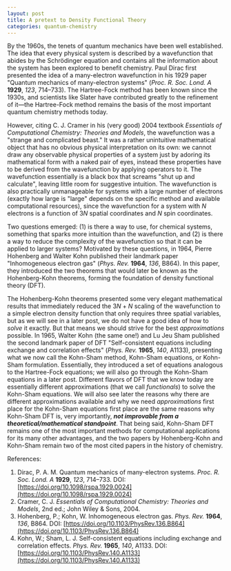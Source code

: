 ```yaml
---
layout: post
title: A pretext to Density Functional Theory
categories: quantum-chemistry
---
```


By the 1960s, the tenets of quantum mechanics have been well established. The idea that every physical system is described by a wavefunction that abides by the Schrödinger equation and contains all the information about the system has been explored to benefit chemistry. Paul Dirac first presented the idea of a many-electron wavefunction in his 1929 paper "Quantum mechanics of many-electron systems" (*Proc. R. Soc. Lond. A* **1929**, *123*, 714–733). The Hartree-Fock method has been known since the 1930s, and scientists like Slater have contributed greatly to the refinement of it&mdash;the Hartree-Fock method remains the basis of the most important quantum chemistry methods today.

However, citing C. J. Cramer in his (very good) 2004 textbook *Essentials of Computational Chemistry: Theories and Models*, the wavefunction was a "strange and complicated beast." It was a rather unintuitive mathematical object that has no obvious physical interpretation on its own: we cannot draw any observable physical properties of a system just by adoring its mathematical form with a naked pair of eyes, instead these properties have to be derived from the wavefunction by applying operators to it. The wavefunction essentially is a black box that screams "shut up and calculate", leaving little room for suggestive intuition. The wavefunction is also practically unmanageable for systems with a large number of electrons (exactly how large is "large" depends on the specific method and available computational resources), since the wavefunction for a system with $N$ electrons is a function of $3N$ spatial coordinates and $N$ spin coordinates.

Two questions emerged: (1) is there a way to use, for chemical systems, something that sparks more intuition than the wavefunction, and (2) is there a way to reduce the complexity of the wavefunction so that it can be applied to larger systems? Motivated by these questions, in 1964, Pierre Hohenberg and Walter Kohn published their landmark paper "Inhomogeneous electron gas" (*Phys. Rev.* **1964**, *136*, B864). In this paper, they introduced the two theorems that would later be known as the Hohenberg-Kohn theorems, forming the foundation of density functional theory (DFT).

The Hohenberg-Kohn theorems presented some very elegant mathematical results that immediately reduced the $3N+N$ scaling of the wavefunction to a simple electron density function that only requires three spatial variables, but as we will see in a later post, we do not have a good idea of how to *solve* it exactly. But that means we should strive for the best *approximations* possible. In 1965, Walter Kohn (the same one!) and Lu Jeu Sham published the second landmark paper of DFT "Self-consistent equations including exchange and correlation effects" (*Phys. Rev.* **1965**, *140*, A1133), presenting what we now call the Kohn-Sham method, Kohn-Sham equations, or Kohn-Sham formulation. Essentially, they introduced a set of equations analogous to the Hartree-Fock equations; we will also go through the Kohn-Sham equations in a later post. Different flavors of DFT that we know today are essentially different approximations (that we call *functionals*) to solve the Kohn-Sham equations. We will also see later the reasons why there are different approximations available and why we need *approximations* first place for the Kohn-Sham equations first place are the same reasons why Kohn-Sham DFT is, very importantly, ***not improvable from a theoretical/mathematical standpoint***. That being said, Kohn-Sham DFT remains one of the most important methods for computational applications for its many other advantages, and the two papers by Hohenberg-Kohn and Kohn-Sham remain two of the most cited papers in the history of chemistry.

References:
1. Dirac, P. A. M. Quantum mechanics of many-electron systems. *Proc. R. Soc. Lond. A* **1929**, *123*, 714–733. DOI: [https://doi.org/10.1098/rspa.1929.0024](https://doi.org/10.1098/rspa.1929.0024)
2. Cramer, C. J. *Essentials of Computational Chemistry: Theories and Models*, 2nd ed.; John Wiley & Sons, 2004.
3. Hohenberg, P.; Kohn, W. Inhomogeneous electron gas. *Phys. Rev.* **1964**, *136*, B864. DOI: [https://doi.org/10.1103/PhysRev.136.B864](https://doi.org/10.1103/PhysRev.136.B864)
4. Kohn, W.; Sham, L. J. Self-consistent equations including exchange and correlation effects. *Phys. Rev.* **1965**, *140*, A1133. DOI: [https://doi.org/10.1103/PhysRev.140.A1133](https://doi.org/10.1103/PhysRev.140.A1133)